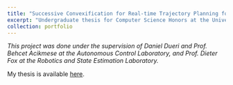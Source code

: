 ```yaml
---
title: "Successive Convexification for Real-time Trajectory Planning for Quadrotor Drones"
excerpt: "Undergraduate thesis for Computer Science Honors at the University of Washington.<br/><img src='/images/uw_flower.png' style='height:300px;'>"
collection: portfolio
---
```

*This project was done under the supervision of Daniel Dueri and Prof. Behcet Acikmese at the Autonomous Control Laboratory, and Prof. Dieter Fox at the Robotics and State Estimation Laboratory.*

My thesis is available [here](/files/successive_convexification.pdf).
